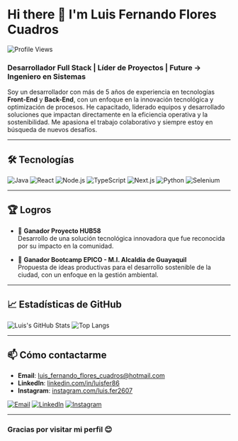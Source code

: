 # Hi there 👋 I'm **Luis Fernando Flores Cuadros**

![Profile Views](https://komarev.com/ghpvc/?username=LuisFer2607&label=PROFILE+VIEWS&color=brightgreen&style=flat-square)

### Desarrollador Full Stack | Líder de Proyectos | Future -> Ingeniero en Sistemas

Soy un desarrollador con más de 5 años de experiencia en tecnologías **Front-End** y **Back-End**, con un enfoque en la innovación tecnológica y optimización de procesos. He capacitado, liderado equipos y desarrollado soluciones que impactan directamente en la eficiencia operativa y la sostenibilidad. Me apasiona el trabajo colaborativo y siempre estoy en búsqueda de nuevos desafíos.

---

## 🛠️ Tecnologías

![Java](https://img.shields.io/badge/Java-ED8B00?style=for-the-badge&logo=java&logoColor=white)
![React](https://img.shields.io/badge/React-20232A?style=for-the-badge&logo=react&logoColor=61DAFB)
![Node.js](https://img.shields.io/badge/Node.js-339933?style=for-the-badge&logo=nodedotjs&logoColor=white)
![TypeScript](https://img.shields.io/badge/TypeScript-007ACC?style=for-the-badge&logo=typescript&logoColor=white)
![Next.js](https://img.shields.io/badge/Next.js-000000?style=for-the-badge&logo=nextdotjs&logoColor=white)
![Python](https://img.shields.io/badge/Python-3776AB?style=for-the-badge&logo=python&logoColor=white)
![Selenium](https://img.shields.io/badge/Selenium-43B02A?style=for-the-badge&logo=selenium&logoColor=white)

---

## 🏆 Logros

- 🥇 **Ganador Proyecto HUB58**  
  Desarrollo de una solución tecnológica innovadora que fue reconocida por su impacto en la comunidad.

- 🥇 **Ganador Bootcamp EPICO - M.I. Alcaldía de Guayaquil**  
  Propuesta de ideas productivas para el desarrollo sostenible de la ciudad, con un enfoque en la gestión ambiental.

---

## 📈 Estadísticas de GitHub

![Luis's GitHub Stats](https://github-readme-stats.vercel.app/api?username=LuisFer2607&show_icons=true&theme=radical)
![Top Langs](https://github-readme-stats.vercel.app/api/top-langs/?username=LuisFer2607&layout=compact&theme=radical)

---

## 📫 Cómo contactarme


- **Email**: [luis_fernando_flores_cuadros@hotmail.com](mailto:luis_fernando_flores_cuadros@hotmail.com)
- **LinkedIn**: [linkedin.com/in/luisfer86](https://www.linkedin.com/in/luisfer86/)
- **Instagram**: [instagram.com/luis.fer2607](https://www.instagram.com/luis.fer2607/)


[![Email](https://img.shields.io/badge/Email-D14836?style=for-the-badge&logo=gmail&logoColor=white)](mailto:luis_fernando_flores_cuadros@hotmail.com)
[![LinkedIn](https://img.shields.io/badge/LinkedIn-0077B5?style=for-the-badge&logo=linkedin&logoColor=white)](https://www.linkedin.com/in/luisfer86/)
[![Instagram](https://img.shields.io/badge/Instagram-E4405F?style=for-the-badge&logo=instagram&logoColor=white)](https://www.instagram.com/luis.fer2607/)

---

### Gracias por visitar mi perfil 😊
